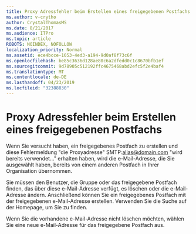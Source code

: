 ```yaml
---
title: Proxy Adressfehler beim Erstellen eines freigegebenen Postfachs
ms.author: v-crytho
author: CrystalThomasMS
ms.date: 8/21/2017
ms.audience: ITPro
ms.topic: article
ROBOTS: NOINDEX, NOFOLLOW
localization_priority: Normal
ms.assetid: ece4bcce-1053-4ed3-a194-9d0af8f73c6f
ms.openlocfilehash: be85c3636d128ae80c6a2dfedd0c1c8670bfb1ef
ms.sourcegitcommit: 9d78905c512192ffc4675468abd2efc5f2e4baf4
ms.translationtype: MT
ms.contentlocale: de-DE
ms.lasthandoff: 04/23/2019
ms.locfileid: "32388830"
---
```

# <a name="proxy-address-error-while-creating-a-shared-mailbox"></a>Proxy Adressfehler beim Erstellen eines freigegebenen Postfachs

Wenn Sie versucht haben, ein freigegebenes Postfach zu erstellen und diese Fehlermeldung "die Proxyadresse" SMTP:alias@domain.com "wird bereits verwendet..." erhalten haben, wird die e-Mail-Adresse, die Sie ausgewählt haben, bereits von einem anderen Postfach in Ihrer Organisation übernommen.
  
Sie müssen den Benutzer, die Gruppe oder das freigegebene Postfach finden, das über diese e-Mail-Adresse verfügt, es löschen oder die e-Mail-Adresse ändern. Anschließend können Sie ein freigegebenes Postfach mit der freigegebenen e-Mail-Adresse erstellen. Verwenden Sie die Suche auf der Homepage, um Sie zu finden.
  
Wenn Sie die vorhandene e-Mail-Adresse nicht löschen möchten, wählen Sie eine neue e-Mail-Adresse für das freigegebene Postfach aus.
  


